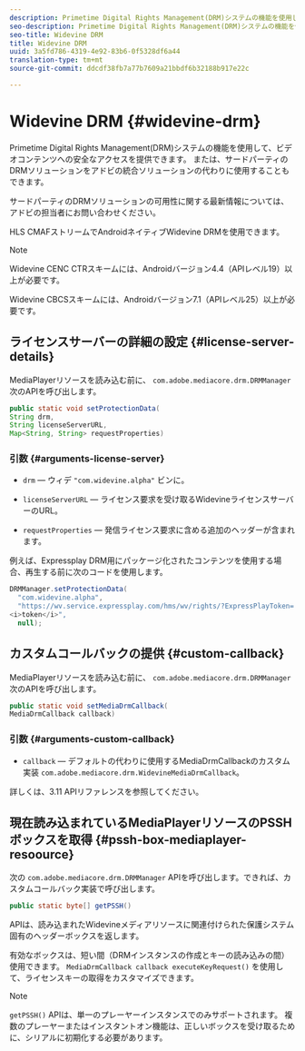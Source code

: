 ```yaml
---
description: Primetime Digital Rights Management(DRM)システムの機能を使用して、ビデオコンテンツへの安全なアクセスを提供できます。 または、サードパーティのDRMソリューションをアドビの統合ソリューションの代わりに使用することもできます。
seo-description: Primetime Digital Rights Management(DRM)システムの機能を使用して、ビデオコンテンツへの安全なアクセスを提供できます。 または、サードパーティのDRMソリューションをアドビの統合ソリューションの代わりに使用することもできます。
seo-title: Widevine DRM
title: Widevine DRM
uuid: 3a5fd786-4319-4e92-83b6-0f5328df6a44
translation-type: tm+mt
source-git-commit: ddcdf38fb7a77b7609a21bbdf6b32188b917e22c

---
```



# Widevine DRM {#widevine-drm}

Primetime Digital Rights Management(DRM)システムの機能を使用して、ビデオコンテンツへの安全なアクセスを提供できます。 または、サードパーティのDRMソリューションをアドビの統合ソリューションの代わりに使用することもできます。

サードパーティのDRMソリューションの可用性に関する最新情報については、アドビの担当者にお問い合わせください。

<!--<a id="section_1385440013EF4A9AA45B6AC98919E662"></a>-->

HLS CMAFストリームでAndroidネイティブWidevine DRMを使用できます。

>[!NOTE]
>
> Widevine CENC CTRスキームには、Androidバージョン4.4（APIレベル19）以上が必要です。
>
> Widevine CBCSスキームには、Androidバージョン7.1（APIレベル25）以上が必要です。

## ライセンスサーバーの詳細の設定 {#license-server-details}

MediaPlayerリソースを読み込む前に、 `com.adobe.mediacore.drm.DRMManager` 次のAPIを呼び出します。

```java
public static void setProtectionData(
String drm,
String licenseServerURL,
Map<String, String> requestProperties)
```

### 引数 {#arguments-license-server}

* `drm`  — ウィデ `"com.widevine.alpha"` ビンに。

* `licenseServerURL`  — ライセンス要求を受け取るWidevineライセンスサーバーのURL。

* `requestProperties`  — 発信ライセンス要求に含める追加のヘッダーが含まれます。

例えば、Expressplay DRM用にパッケージ化されたコンテンツを使用する場合、再生する前に次のコードを使用します。

```java
DRMManager.setProtectionData(
  "com.widevine.alpha",  
  "https://wv.service.expressplay.com/hms/wv/rights/?ExpressPlayToken= 
<i>token</i>",  
  null);
```

## カスタムコールバックの提供 {#custom-callback}

MediaPlayerリソースを読み込む前に、 `com.adobe.mediacore.drm.DRMManager` 次のAPIを呼び出します。

```java
public static void setMediaDrmCallback(
MediaDrmCallback callback)
```

### 引数 {#arguments-custom-callback}

* `callback`  — デフォルトの代わりに使用するMediaDrmCallbackのカスタム実装 `com.adobe.mediacore.drm.WidevineMediaDrmCallback`。

詳しくは、3.11 APIリファレンスを参照してください。

## 現在読み込まれているMediaPlayerリソースのPSSHボックスを取得 {#pssh-box-mediaplayer-resoource}

次の `com.adobe.mediacore.drm.DRMManager` APIを呼び出します。できれば、カスタムコールバック実装で呼び出します。

```java
public static byte[] getPSSH()
```

APIは、読み込まれたWidevineメディアリソースに関連付けられた保護システム固有のヘッダーボックスを返します。

有効なボックスは、短い間（DRMインスタンスの作成とキーの読み込みの間）使用できます。 `MediaDrmCallback callback executeKeyRequest()` を使用して、ライセンスキーの取得をカスタマイズできます。

>[!NOTE]
>
> `getPSSH()` APIは、単一のプレーヤーインスタンスでのみサポートされます。 複数のプレーヤーまたはインスタントオン機能は、正しいボックスを受け取るために、シリアルに初期化する必要があります。
